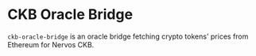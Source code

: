 # CKB Oracle Bridge

`ckb-oracle-bridge` is an oracle bridge fetching crypto tokens' prices from Ethereum for Nervos CKB.
